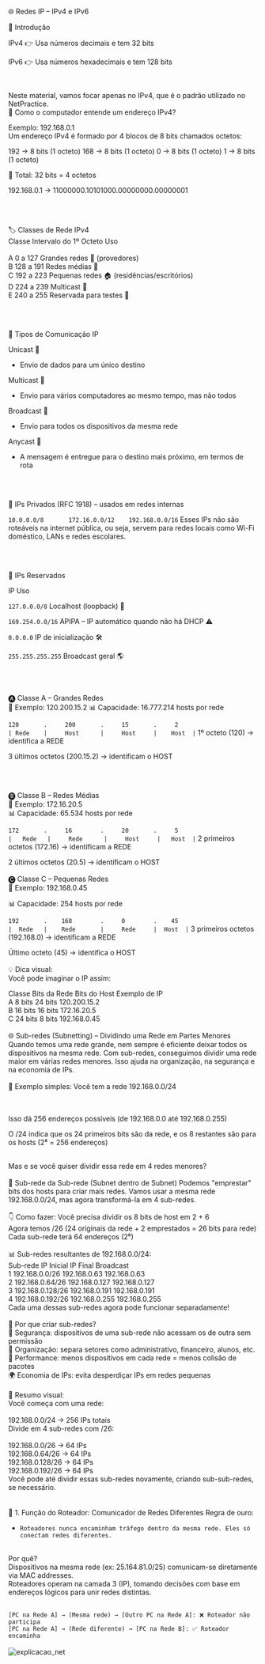 🌐 Redes IP – IPv4 e IPv6

📌 Introdução

IPv4 👉 Usa números decimais e tem 32 bits

IPv6 👉 Usa números hexadecimais e tem 128 bits

<br>

Neste material, vamos focar apenas no IPv4, que é o padrão utilizado no NetPractice.
<br>
🧠 Como o computador entende um endereço IPv4?

Exemplo: 192.168.0.1
<br>
Um endereço IPv4 é formado por 4 blocos de 8 bits chamados octetos:

192 → 8 bits (1 octeto)
168 → 8 bits (1 octeto)
  0 → 8 bits (1 octeto)
  1 → 8 bits (1 octeto)
  
🔢 Total: 32 bits = 4 octetos


192.168.0.1 → 11000000.10101000.00000000.00000001


<br>
<br>

🏷️ Classes de Rede IPv4
<br>
Classe	Intervalo do 1º Octeto	Uso
<br>
<br>
A	0 a 127	Grandes redes 🏢 (provedores)<br>
B	128 a 191	Redes médias 🏫<br>
C	192 a 223	Pequenas redes 🏠 (residências/escritórios)<br>
D	224 a 239	Multicast 📡<br>
E	240 a 255	Reservada para testes 🧪<br>


<br>
<br>

📡 Tipos de Comunicação IP

Unicast 🧍

 - Envio de dados para um único destino

Multicast 👥

 - Envio para vários computadores ao mesmo tempo, mas não todos

Broadcast 📢

 - Envio para todos os dispositivos da mesma rede

Anycast 📍

 - A mensagem é entregue para o destino mais próximo, em termos de rota


<br>
<br>


🔐 IPs Privados (RFC 1918) – usados em redes internas

`10.0.0.0/8      
172.16.0.0/12   
192.168.0.0/16`
Esses IPs não são roteáveis na internet pública, ou seja, servem para redes locais como Wi-Fi doméstico, LANs e redes escolares.


<br>
<br>


🚫 IPs Reservados

IP	Uso

`127.0.0.0/8`	Localhost (loopback) 🔁

`169.254.0.0/16`	APIPA – IP automático quando não há DHCP ⚠️

`0.0.0.0`	IP de inicialização 🛠️

`255.255.255.255`	Broadcast geral 🌎


<br>
<br>

🅐 Classe A – Grandes Redes
<br>
📌 Exemplo: 120.200.15.2
📊 Capacidade: 16.777.214 hosts por rede

`120       .     200       .     15       .     2`<br>
`| Rede    |     Host      |     Host     |    Host  |`
1º octeto (120) → identifica a REDE

3 últimos octetos (200.15.2) → identificam o HOST

<br>
<br>

🅑 Classe B – Redes Médias
<br>
📌 Exemplo: 172.16.20.5<br>
📊 Capacidade: 65.534 hosts por rede
<br>

`172       .     16        .     20       .     5`<br>
`|   Rede   |     Rede      |     Host     |   Host  |`
2 primeiros octetos (172.16) → identificam a REDE

2 últimos octetos (20.5) → identificam o HOST
<br>
<br>
🅒 Classe C – Pequenas Redes
<br>
📌 Exemplo: 192.168.0.45

📊 Capacidade: 254 hosts por rede


`192       .    168        .     0        .    45`<br>
`|  Rede   |    Rede       |     Rede     |  Host  |`
3 primeiros octetos (192.168.0) → identificam a REDE

Último octeto (45) → identifica o HOST
<br>
<br>
💡 Dica visual:
<br>
Você pode imaginar o IP assim:

Classe	Bits da Rede	Bits do Host	Exemplo de IP<br>
A	8 bits	24 bits	120.200.15.2<br>
B	16 bits	16 bits	172.16.20.5<br>
C	24 bits	8 bits	192.168.0.45
<br>
<br>
🌐 Sub-redes (Subnetting) – Dividindo uma Rede em Partes Menores
Quando temos uma rede grande, nem sempre é eficiente deixar todos os dispositivos na mesma rede. Com sub-redes, conseguimos dividir uma rede maior em várias redes menores. Isso ajuda na organização, na segurança e na economia de IPs.
<br>
<br>
🧠 Exemplo simples:
Você tem a rede 192.168.0.0/24

<br>
<br>
Isso dá 256 endereços possíveis (de 192.168.0.0 até 192.168.0.255)
<br>

O /24 indica que os 24 primeiros bits são da rede, e os 8 restantes são para os hosts (2⁸ = 256 endereços)

<br>
Mas e se você quiser dividir essa rede em 4 redes menores?

<br>
<br>
🔪 Sub-rede da Sub-rede (Subnet dentro de Subnet)
Podemos "emprestar" bits dos hosts para criar mais redes. Vamos usar a mesma rede 192.168.0.0/24, mas agora transformá-la em 4 sub-redes.

<br>
<br>
👇 Como fazer:
Você precisa dividir os 8 bits de host em 2 + 6

<br>
Agora temos /26 (24 originais da rede + 2 emprestados = 26 bits para rede)

<br>
Cada sub-rede terá 64 endereços (2⁶)

<br>
<br>
📊 Sub-redes resultantes de 192.168.0.0/24:
<br>
Sub-rede	IP Inicial	IP Final	Broadcast
<br>
1	192.168.0.0/26	192.168.0.63	192.168.0.63
<br>
2	192.168.0.64/26	192.168.0.127	192.168.0.127
<br>
3	192.168.0.128/26	192.168.0.191	192.168.0.191
<br>
4	192.168.0.192/26	192.168.0.255	192.168.0.255
<br>
Cada uma dessas sub-redes agora pode funcionar separadamente!

<br>
<br>
🧩 Por que criar sub-redes?
<br>
🔐 Segurança: dispositivos de uma sub-rede não acessam os de outra sem permissão

<br>
📶 Organização: separa setores como administrativo, financeiro, alunos, etc.

<br>
🚀 Performance: menos dispositivos em cada rede = menos colisão de pacotes

<br>
🌍 Economia de IPs: evita desperdiçar IPs em redes pequenas

<br>
<br>
🔄 Resumo visual:
<br>
Você começa com uma rede:

<br>
<br>
192.168.0.0/24  →  256 IPs totais
<br>
Divide em 4 sub-redes com /26:

<br>
<br>
192.168.0.0/26   →  64 IPs
<br>
192.168.0.64/26  →  64 IPs
<br>
192.168.0.128/26 →  64 IPs
<br>
192.168.0.192/26 →  64 IPs
<br>
Você pode até dividir essas sub-redes novamente, criando sub-sub-redes, se necessário.
<br>
<br>
<br>
🔌 1. Função do Roteador: Comunicador de Redes Diferentes
Regra de ouro:
<br>

  - `Roteadores nunca encaminham tráfego dentro da mesma rede. Eles só conectam redes diferentes.`
<br>
Por quê?<br>
Dispositivos na mesma rede (ex: 25.164.81.0/25) comunicam-se diretamente via MAC addresses.<br>
Roteadores operam na camada 3 (IP), tomando decisões com base em endereços lógicos para unir redes distintas.<br>
<br>

`[PC na Rede A] → (Mesma rede) → [Outro PC na Rede A]: ❌ Roteador não participa`  
`[PC na Rede A] → (Rede diferente) → [PC na Rede B]: ✅ Roteador encaminha`
<br>
<br>
![explicacao_net](https://github.com/user-attachments/assets/46a32cbd-7908-4f7b-b6c1-6a2ceece22e7)

